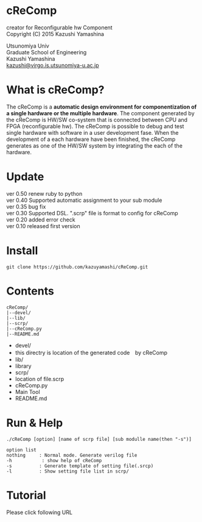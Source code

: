 cReComp
===============================
creator for Reconfigurable hw Component  
Copyright (C) 2015 Kazushi Yamashina  
  
Utsunomiya Univ  
Graduate School of Engineering  
Kazushi Yamashina  
kazushi@virgo.is.utsunomiya-u.ac.jp  
  

What is cReComp?
===============================
The cReComp is a **automatic design environment for componentization of a single hardware or the multiple hardware**. The component generated by the cReComp is HW/SW co-system that is connected between CPU and FPGA (reconfigurable hw). The cReComp is possible to debug and test single hardware with software in a user development fase. When the development of a each hardware have been finished, the cReComp generates as one of the HW/SW system by integrating the each of the hardware.

Update
=================================
ver 0.50 renew ruby to python  
ver 0.40 Supported automatic assignment to your sub module  
ver 0.35 bug fix  
ver 0.30 Supported DSL. ".scrp" file is format to config for cReComp  
ver 0.20 added error check  
ver 0.10 released first version  

Install
================================

```
git clone https://github.com/kazuyamashi/cReComp.git
```

Contents
=================================

```
cReComp/
|--devel/
|--lib/
|--scrp/
|--cReComp.py
|--README.md
```

- devel/
 - this directry is location of the generated code　by cReComp
- lib/
 - library
- scrp/
 - location of file.scrp
- cReComp.py
 - Main Tool
- README.md

Run & Help
===============================

```
./cReComp [option] [name of scrp file] [sub modulle name(then "-s")]

option list
nothing		: Normal mode. Generate verilog file 
-h			 : show help of cReComp
-s 			: Generate template of setting file(.srcp)
-l 			: Show setting file list in scrp/
```

Tutorial
===============================

Please click following URL
